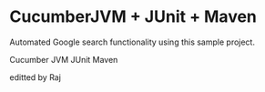 # CucumberJVM + JUnit + Maven
Automated Google search functionality using this sample project. 

Cucumber JVM
JUnit
Maven


editted by Raj

